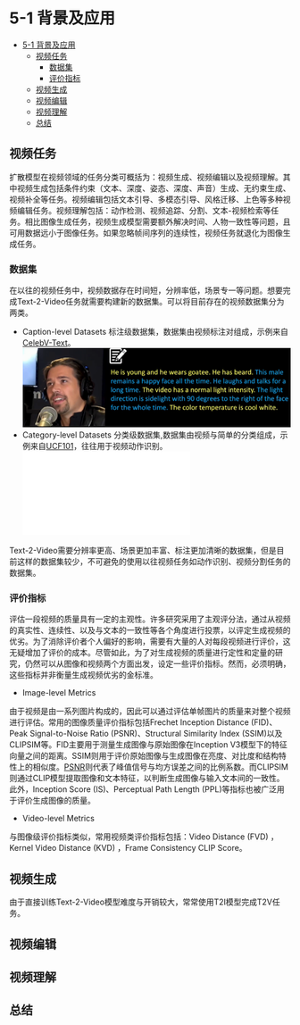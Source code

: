 # 5-1 背景及应用

- [5-1 背景及应用](#5-1------)
  - [视频任务](#----)
    - [数据集](#---)
    - [评价指标](#----)
  - [视频生成](#----)
  - [视频编辑](#----)
  - [视频理解](#----)
  - [总结](#--)

## 视频任务

扩散模型在视频领域的任务分类可概括为：视频生成、视频编辑以及视频理解。其中视频生成包括条件约束（文本、深度、姿态、深度、声音）生成、无约束生成、视频补全等任务。视频编辑包括文本引导、多模态引导、风格迁移、上色等多种视频编辑任务。视频理解包括：动作检测、视频追踪、分割、文本-视频检索等任务。相比图像生成任务，视频生成模型需要额外解决时间、人物一致性等问题，且可用数据远小于图像任务。如果忽略帧间序列的连续性，视频任务就退化为图像生成任务。

### 数据集

在以往的视频任务中，视频数据存在时间短，分辨率低，场景专一等问题。想要完成Text-2-Video任务就需要构建新的数据集。可以将目前存在的视频数据集分为两类。

- Caption-level Datasets
    标注级数据集，数据集由视频标注对组成，示例来自[CelebV-Text](https://github.com/CelebV-Text/CelebV-Text)。
    ![CelebV-Text](./images/5-1-2-Dataset-Caption-level.png)
- Category-level Datasets
    分类级数据集,数据集由视频与简单的分类组成，示例来自[UCF101](https://arxiv.org/abs/1212.0402)，往往用于视频动作识别。
    ![UCF101](./images/5-1-3-Dataset-Category-level.pdf)

Text-2-Video需要分辨率更高、场景更加丰富、标注更加清晰的数据集，但是目前这样的数据集较少，不可避免的使用以往视频任务如动作识别、视频分割任务的数据集。

### 评价指标

评估一段视频的质量具有一定的主观性。许多研究采用了主观评分法，通过从视频的真实性、连续性、以及与文本的一致性等各个角度进行投票，以评定生成视频的优劣。为了消除评价者个人偏好的影响，需要有大量的人对每段视频进行评价，这无疑增加了评价的成本。尽管如此，为了对生成视频的质量进行定性和定量的研究，仍然可以从图像和视频两个方面出发，设定一些评价指标。然而，必须明确，这些指标并非衡量生成视频优劣的金标准。

- Image-level Metrics

由于视频是由一系列图片构成的，因此可以通过评估单帧图片的质量来对整个视频进行评估。常用的图像质量评价指标包括Frechet Inception Distance (FID)、Peak Signal-to-Noise Ratio (PSNR)、Structural Similarity Index (SSIM)以及CLIPSIM等。FID主要用于测量生成图像与原始图像在Inception V3模型下的特征向量之间的距离。SSIM则用于评价原始图像与生成图像在亮度、对比度和结构特性上的相似度。[PSNR](https://en.wikipedia.org/wiki/Peak_signal-to-noise_ratio)则代表了峰值信号与均方误差之间的比例系数。而CLIPSIM则通过CLIP模型提取图像和文本特征，以判断生成图像与输入文本间的一致性。此外，Inception Score (IS)、Perceptual Path Length (PPL)等指标也被广泛用于评价生成图像的质量。

- Video-level Metrics

与图像级评价指标类似，常用视频类评价指标包括：Video Distance (FVD) ，Kernel Video Distance (KVD) ，Frame Consistency CLIP Score。

## 视频生成

由于直接训练Text-2-Video模型难度与开销较大，常常使用T2I模型完成T2V任务。

## 视频编辑

## 视频理解

## 总结
